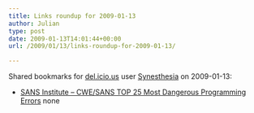 ```yaml
---
title: Links roundup for 2009-01-13
author: Julian
type: post
date: 2009-01-13T14:01:44+00:00
url: /2009/01/13/links-roundup-for-2009-01-13/

---
```

Shared bookmarks for [del.icio.us][1] user [Synesthesia][2] on 2009-01-13:

  * [SANS Institute &#8211; CWE/SANS TOP 25 Most Dangerous Programming Errors][3] 
    none</li> </ul>

 [1]: https://del.icio.us/
 [2]: https://del.icio.us/synesthesia
 [3]: https://www.sans.org/top25errors